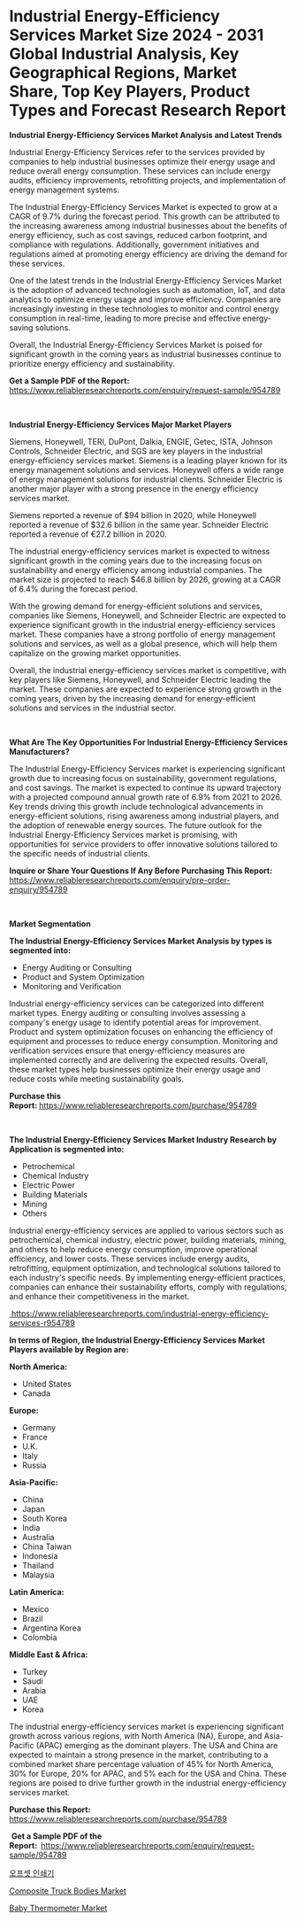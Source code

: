 <p><h1>Industrial Energy-Efficiency Services Market Size 2024 - 2031 Global Industrial Analysis, Key Geographical Regions, Market Share, Top Key Players, Product Types and Forecast Research Report</h1></p><p><strong>Industrial Energy-Efficiency Services Market Analysis and Latest Trends</strong></p>
<p><p>Industrial Energy-Efficiency Services refer to the services provided by companies to help industrial businesses optimize their energy usage and reduce overall energy consumption. These services can include energy audits, efficiency improvements, retrofitting projects, and implementation of energy management systems.</p><p>The Industrial Energy-Efficiency Services Market is expected to grow at a CAGR of 9.7% during the forecast period. This growth can be attributed to the increasing awareness among industrial businesses about the benefits of energy efficiency, such as cost savings, reduced carbon footprint, and compliance with regulations. Additionally, government initiatives and regulations aimed at promoting energy efficiency are driving the demand for these services.</p><p>One of the latest trends in the Industrial Energy-Efficiency Services Market is the adoption of advanced technologies such as automation, IoT, and data analytics to optimize energy usage and improve efficiency. Companies are increasingly investing in these technologies to monitor and control energy consumption in real-time, leading to more precise and effective energy-saving solutions.</p><p>Overall, the Industrial Energy-Efficiency Services Market is poised for significant growth in the coming years as industrial businesses continue to prioritize energy efficiency and sustainability.</p></p>
<p><strong>Get a Sample PDF of the Report:&nbsp;</strong> <a href="https://www.reliableresearchreports.com/enquiry/request-sample/954789">https://www.reliableresearchreports.com/enquiry/request-sample/954789</a></p>
<p>&nbsp;</p>
<p><strong>Industrial Energy-Efficiency Services Major Market Players</strong></p>
<p><p>Siemens, Honeywell, TERI, DuPont, Dalkia, ENGIE, Getec, ISTA, Johnson Controls, Schneider Electric, and SGS are key players in the industrial energy-efficiency services market. Siemens is a leading player known for its energy management solutions and services. Honeywell offers a wide range of energy management solutions for industrial clients. Schneider Electric is another major player with a strong presence in the energy efficiency services market.</p><p>Siemens reported a revenue of $94 billion in 2020, while Honeywell reported a revenue of $32.6 billion in the same year. Schneider Electric reported a revenue of €27.2 billion in 2020.</p><p>The industrial energy-efficiency services market is expected to witness significant growth in the coming years due to the increasing focus on sustainability and energy efficiency among industrial companies. The market size is projected to reach $46.8 billion by 2026, growing at a CAGR of 6.4% during the forecast period.</p><p>With the growing demand for energy-efficient solutions and services, companies like Siemens, Honeywell, and Schneider Electric are expected to experience significant growth in the industrial energy-efficiency services market. These companies have a strong portfolio of energy management solutions and services, as well as a global presence, which will help them capitalize on the growing market opportunities.</p><p>Overall, the industrial energy-efficiency services market is competitive, with key players like Siemens, Honeywell, and Schneider Electric leading the market. These companies are expected to experience strong growth in the coming years, driven by the increasing demand for energy-efficient solutions and services in the industrial sector.</p></p>
<p>&nbsp;</p>
<p><strong>What Are The Key Opportunities For Industrial Energy-Efficiency Services Manufacturers?</strong></p>
<p><p>The Industrial Energy-Efficiency Services market is experiencing significant growth due to increasing focus on sustainability, government regulations, and cost savings. The market is expected to continue its upward trajectory with a projected compound annual growth rate of 6.9% from 2021 to 2026. Key trends driving this growth include technological advancements in energy-efficient solutions, rising awareness among industrial players, and the adoption of renewable energy sources. The future outlook for the Industrial Energy-Efficiency Services market is promising, with opportunities for service providers to offer innovative solutions tailored to the specific needs of industrial clients.</p></p>
<p><strong>Inquire or Share Your Questions If Any Before Purchasing This Report:</strong> <a href="https://www.reliableresearchreports.com/enquiry/pre-order-enquiry/954789">https://www.reliableresearchreports.com/enquiry/pre-order-enquiry/954789</a></p>
<p>&nbsp;</p>
<p><strong>Market Segmentation</strong></p>
<p><strong>The Industrial Energy-Efficiency Services Market Analysis by types is segmented into:</strong></p>
<p><ul><li>Energy Auditing or Consulting</li><li>Product and System Optimization</li><li>Monitoring and Verification</li></ul></p>
<p><p>Industrial energy-efficiency services can be categorized into different market types. Energy auditing or consulting involves assessing a company's energy usage to identify potential areas for improvement. Product and system optimization focuses on enhancing the efficiency of equipment and processes to reduce energy consumption. Monitoring and verification services ensure that energy-efficiency measures are implemented correctly and are delivering the expected results. Overall, these market types help businesses optimize their energy usage and reduce costs while meeting sustainability goals.</p></p>
<p><strong>Purchase this Report:&nbsp;</strong><a href="https://www.reliableresearchreports.com/purchase/954789">https://www.reliableresearchreports.com/purchase/954789</a></p>
<p>&nbsp;</p>
<p><strong>The Industrial Energy-Efficiency Services Market Industry Research by Application is segmented into:</strong></p>
<p><ul><li>Petrochemical</li><li>Chemical Industry</li><li>Electric Power</li><li>Building Materials</li><li>Mining</li><li>Others</li></ul></p>
<p><p>Industrial energy-efficiency services are applied to various sectors such as petrochemical, chemical industry, electric power, building materials, mining, and others to help reduce energy consumption, improve operational efficiency, and lower costs. These services include energy audits, retrofitting, equipment optimization, and technological solutions tailored to each industry's specific needs. By implementing energy-efficient practices, companies can enhance their sustainability efforts, comply with regulations, and enhance their competitiveness in the market.</p></p>
<p><a href="https://www.reliableresearchreports.com/industrial-energy-efficiency-services-r954789">&nbsp;https://www.reliableresearchreports.com/industrial-energy-efficiency-services-r954789</a></p>
<p><strong>In terms of Region, the Industrial Energy-Efficiency Services Market Players available by Region are:</strong></p>
<p>
    <p> <strong> North America: </strong>
        <ul>
            <li>United States</li>
            <li>Canada</li>
        </ul>
        </p> 
    <p> <strong> Europe: </strong>
        <ul>
            <li>Germany</li>
            <li>France</li>
            <li>U.K.</li>
            <li>Italy</li>
            <li>Russia</li>
        </ul>
        </p> 
    <p> <strong> Asia-Pacific: </strong>
        <ul>
            <li>China</li>
            <li>Japan</li>
            <li>South Korea</li>
            <li>India</li>
            <li>Australia</li>
            <li>China Taiwan</li>
            <li>Indonesia</li>
            <li>Thailand</li>
            <li>Malaysia</li>
        </ul>
        </p> 
    <p> <strong> Latin America: </strong>
        <ul>
            <li>Mexico</li>
            <li>Brazil</li>
            <li>Argentina Korea</li>
            <li>Colombia</li>
        </ul>
        </p> 
    <p> <strong> Middle East & Africa: </strong>
        <ul>
            <li>Turkey</li>
            <li>Saudi</li>
            <li>Arabia</li>
            <li>UAE</li>
            <li>Korea</li>
        </ul>
    </p>
    </p>
<p><p>The industrial energy-efficiency services market is experiencing significant growth across various regions, with North America (NA), Europe, and Asia-Pacific (APAC) emerging as the dominant players. The USA and China are expected to maintain a strong presence in the market, contributing to a combined market share percentage valuation of 45% for North America, 30% for Europe, 20% for APAC, and 5% each for the USA and China. These regions are poised to drive further growth in the industrial energy-efficiency services market.</p></p>
<p><strong>Purchase this Report: </strong><a href="https://www.reliableresearchreports.com/purchase/954789">https://www.reliableresearchreports.com/purchase/954789</a></p>
<p>&nbsp;<strong>Get a Sample PDF of the Report:&nbsp;&nbsp;</strong><a href="https://www.reliableresearchreports.com/enquiry/request-sample/954789">https://www.reliableresearchreports.com/enquiry/request-sample/954789</a></p>
<p><strong></strong></p>
<p><p><a href="https://github.com/JeromeRtyau89966/Market-Research-Report-List-1/blob/main/455767960488.md">오프셋 인쇄기</a></p><p><a href="https://www.linkedin.com/pulse/composite-truck-bodies-market-analysis-size-global-industry-overview-0ksue">Composite Truck Bodies Market</a></p><p><a href="https://www.linkedin.com/pulse/baby-thermometer-market-analysis-examines-its-scope-growth-ywxnc">Baby Thermometer Market</a></p></p>